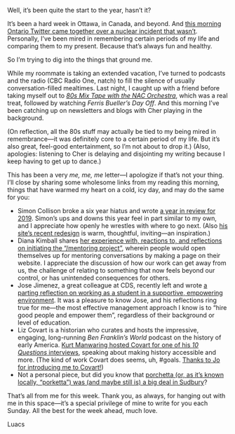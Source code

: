 Well, it’s been quite the start to the year, hasn’t it?

It’s been a hard week in Ottawa, in Canada, and beyond. And [this morning Ontario Twitter came together over a nuclear incident that wasn’t](https://twitter.com/lchski/status/1216382344082468865). Personally, I’ve been mired in remembering certain periods of my life and comparing them to my present. Because that’s always fun and healthy.

So I’m trying to dig into the things that ground me.

While my roommate is taking an extended vacation, I’ve turned to podcasts and the radio (CBC Radio One, natch) to fill the silence of usually conversation-filled mealtimes. Last night, I caught up with a friend before taking myself out to [_80s Mix Tape with the NAC Orchestra_](https://nac-cna.ca/en/event/21737), which was a real treat, followed by watching _Ferris Bueller’s Day Off_. And this morning I’ve been catching up on newsletters and blogs with Cher playing in the background.

(On reflection, all the 80s stuff may actually be tied to my being mired in remembrance—it was definitely core to a certain period of my life. But it’s also great, feel-good entertainment, so I’m not about to drop it.) (Also, apologies: listening to Cher is delaying and disjointing my writing because I keep having to get up to dance.)

This has been a very _me, me, me_ letter—I apologize if that’s not your thing. I’ll close by sharing some wholesome links from my reading this morning, things that have warmed my heart on a cold, icy day, and may do the same for you:

- Simon Collison broke a six year hiatus and wrote [a year in review for 2019](https://colly.com/journal/twenty-nineteen-in-review). Simon’s ups and downs this year feel in part similar to my own, and I appreciate how openly he wrestles with where to go next. (Also [his site’s recent redesign](https://colly.com/journal/2019-in-personal-projects) is warm, thoughtful, inviting—an inspiration.)
- Diana Kimball shares [her experience with, reactions to, and reflections on initiating the “/mentoring project”](https://alwaysreadthemanual.com/read/issues/4/diana-kimball/article.html), wherein people would open themselves up for mentoring conversations by making a page on their website. I appreciate the discussion of how our work can get away from us, the challenge of relating to something that now feels beyond our control, or has unintended consequences for others.
- Jose Jimenez, a great colleague at CDS, recently left and wrote [a parting reflection on working as a student in a supportive, empowering environment](https://digital.canada.ca/2020/01/07/being-a-student-at-cds-taught-me-a-lot-about-trusting-myself/). It was a pleasure to know Jose, and his reflections ring true for me—the most effective management approach I know is to “hire good people and empower them”, regardless of their background or level of education.
- Liz Covart is a historian who curates and hosts the impressive, engaging, long-running _Ben Franklin’s World_ podcast on the history of early America. [Kurt Manwaring hosted Covart for one of his _10 Questions_ interviews](https://www.fromthedesk.org/10-questions-with-liz-covart/), speaking about making history accessible and more. (The kind of work Covart does seems, uh, #goals. [Thanks to Jo for introducing me to Covart!](https://twitter.com/jomac_613/status/1215101824631496707))
- Not a personal piece, but did you know that [porchetta (or, as it’s known locally, “porketta”) was (and maybe still is) a big deal in Sudbury](https://www.thestar.com/life/food_wine/2012/01/09/sudburys_signature_dish_is_porketta.html)?

That’s all from me for this week. Thank you, as always, for hanging out with me in this space—it’s a special privilege of mine to write for you each Sunday. All the best for the week ahead, much love.

Luacs